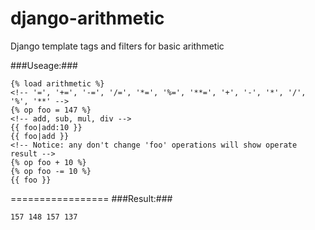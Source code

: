 django-arithmetic
=================

Django template tags and filters for basic arithmetic

###Useage:###
  ```
  {% load arithmetic %}
  <!-- '=', '+=', '-=', '/=', '*=', '%=', '**=', '+', '-', '*', '/', '%', '**' -->
  {% op foo = 147 %}
  <!-- add, sub, mul, div -->
  {{ foo|add:10 }}
  {{ foo|add }}
  <!-- Notice: any don't change 'foo' operations will show operate result -->
  {% op foo + 10 %}
  {% op foo -= 10 %}
  {{ foo }}
  ```
=================
###Result:###
  ```
  157 148 157 137
  ```
